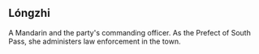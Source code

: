 ## Lóngzhi

A Mandarin and the party's commanding officer. As the Prefect of South Pass, she administers law enforcement in the town.